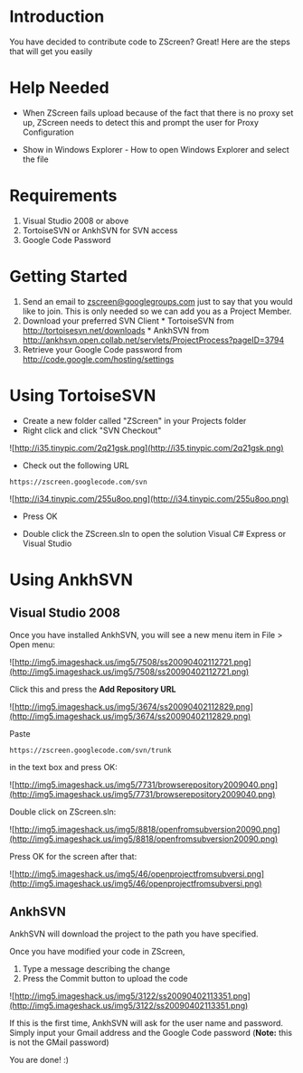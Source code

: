 

# Introduction #

You have decided to contribute code to ZScreen? Great! Here are the steps that will get you easily

# Help Needed #

  * When ZScreen fails upload because of the fact that there is no proxy set up, ZScreen needs to detect this and prompt the user for Proxy Configuration

  * Show in Windows Explorer - How to open Windows Explorer and select the file

# Requirements #
  1. Visual Studio 2008 or above
  1. TortoiseSVN or AnkhSVN for SVN access
  1. Google Code Password

# Getting Started #

  1. Send an email to zscreen@googlegroups.com just to say that you would like to join. This is only needed so we can add you as a Project Member.
  1. Download your preferred SVN Client
    * TortoiseSVN from http://tortoisesvn.net/downloads
    * AnkhSVN from http://ankhsvn.open.collab.net/servlets/ProjectProcess?pageID=3794
  1. Retrieve your Google Code password from http://code.google.com/hosting/settings

# Using TortoiseSVN #

  * Create a new folder called "ZScreen" in your Projects folder
  * Right click and click "SVN Checkout"

![http://i35.tinypic.com/2q21gsk.png](http://i35.tinypic.com/2q21gsk.png)

  * Check out the following URL
```
https://zscreen.googlecode.com/svn
```

![http://i34.tinypic.com/255u8oo.png](http://i34.tinypic.com/255u8oo.png)

  * Press OK

  * Double click the ZScreen.sln to open the solution Visual C# Express or Visual Studio

# Using AnkhSVN #

## Visual Studio 2008 ##
Once you have installed AnkhSVN, you will see a new menu item in File > Open menu:

![http://img5.imageshack.us/img5/7508/ss20090402112721.png](http://img5.imageshack.us/img5/7508/ss20090402112721.png)

Click this and press the **Add Repository URL**

![http://img5.imageshack.us/img5/3674/ss20090402112829.png](http://img5.imageshack.us/img5/3674/ss20090402112829.png)

Paste
```
https://zscreen.googlecode.com/svn/trunk
```

in the text box and press OK:

![http://img5.imageshack.us/img5/7731/browserepository2009040.png](http://img5.imageshack.us/img5/7731/browserepository2009040.png)

Double click on ZScreen.sln:

![http://img5.imageshack.us/img5/8818/openfromsubversion20090.png](http://img5.imageshack.us/img5/8818/openfromsubversion20090.png)

Press OK for the screen after that:

![http://img5.imageshack.us/img5/46/openprojectfromsubversi.png](http://img5.imageshack.us/img5/46/openprojectfromsubversi.png)

## AnkhSVN ##

AnkhSVN will download the project to the path you have specified.

Once you have modified your code in ZScreen,

  1. Type a message describing the change
  1. Press the Commit button to upload the code

![http://img5.imageshack.us/img5/3122/ss20090402113351.png](http://img5.imageshack.us/img5/3122/ss20090402113351.png)

If this is the first time, AnkhSVN will ask for the user name and password. Simply input your Gmail address and the Google Code password (**Note:** this is not the GMail password)

You are done! :)